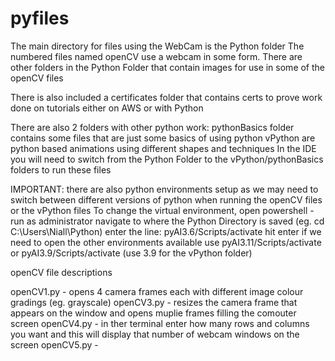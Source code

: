 # pyfiles

The main directory for files using the WebCam is the Python folder
The numbered files named openCV use a webcam in some form.
There are other folders in the Python Folder that contain images for use in some of the openCV files

There is also included a certificates folder that contains certs to prove work done on tutorials either on AWS or with Python

There are also 2 folders with other python work:
pythonBasics folder contains some files that are just some basics of using python
vPython are python based animations using different shapes and techniques
In the IDE you will need to switch from the Python Folder to the vPython/pythonBasics folders to run these files

IMPORTANT: there are also python environments setup as we may need to switch between different versions of python when running the openCV files or the vPython files
To change the virtual environment, open powershell - run as administrator
navigate to where the Python Directory is saved (eg. cd C:\Users\Niall\Python) 
enter the line: pyAI3.6/Scripts/activate hit enter
if we need to open the other environments available use pyAI3.11/Scripts/activate or pyAI3.9/Scripts/activate (use 3.9 for the vPython folder)


openCV file descriptions

openCV1.py - opens 4 camera frames each with different image colour gradings (eg. grayscale)
openCV3.py - resizes the camera frame that appears on the window and opens muplie frames filling the comouter screen
openCV4.py - in ther terminal enter how many rows and columns you want and this will display that number of webcam windows on the screen
openCV5.py - 
